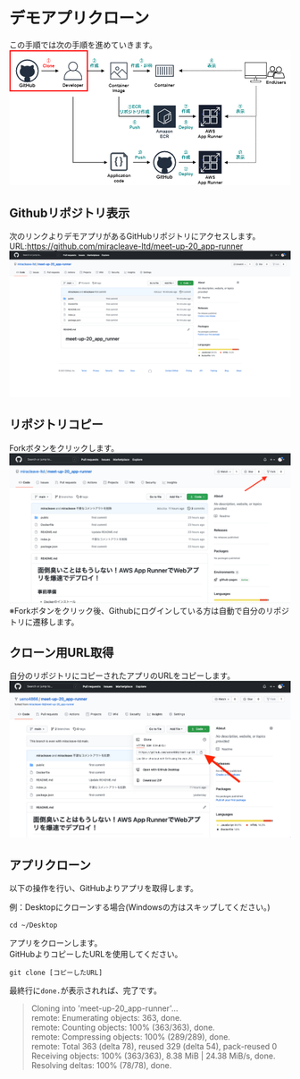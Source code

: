 # デモアプリクローン
この手順では次の手順を進めていきます。  
![](img/49.png)  
## Githubリポジトリ表示
次のリンクよりデモアプリがあるGitHubリポジトリにアクセスします。  
URL:https://github.com/miracleave-ltd/meet-up-20_app-runner  
![](img/1.png)  

## リポジトリコピー
Forkボタンをクリックします。  
![](img/2.png)  
※Forkボタンをクリック後、Githubにログインしている方は自動で自分のリポジトリに遷移します。

## クローン用URL取得
自分のリポジトリにコピーされたアプリのURLをコピーします。  
![](img/3.png)  

## アプリクローン
以下の操作を行い、GitHubよりアプリを取得します。 

例：Desktopにクローンする場合(Windowsの方はスキップしてください。)
```
cd ~/Desktop
```

アプリをクローンします。  
GitHubよりコピーしたURLを使用してください。  
```
git clone [コピーしたURL] 
```

最終行に`done.`が表示されれば、完了です。  

> Cloning into 'meet-up-20_app-runner'...  
> remote: Enumerating objects: 363, done.  
> remote: Counting objects: 100% (363/363), done.  
> remote: Compressing objects: 100% (289/289), done.  
> remote: Total 363 (delta 78), reused 329 (delta 54), pack-reused 0  
> Receiving objects: 100% (363/363), 8.38 MiB | 24.38 MiB/s, done.  
> Resolving deltas: 100% (78/78), done.  
